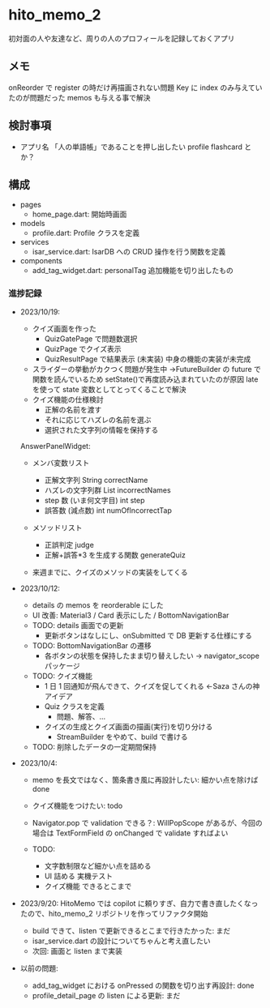# hito_memo_2

初対面の人や友達など、周りの人のプロフィールを記録しておくアプリ

## メモ

onReorder で register の時だけ再描画されない問題
Key に index のみ与えていたのが問題だった
memos も与える事で解決

## 検討事項

- アプリ名
  「人の単語帳」であることを押し出したい
  profile flashcard とか？

## 構成

- pages
  - home_page.dart: 開始時画面
- models
  - profile.dart: Profile クラスを定義
- services
  - isar_service.dart: IsarDB への CRUD 操作を行う関数を定義
- components
  - add_tag_widget.dart: personalTag 追加機能を切り出したもの

### 進捗記録

- 2023/10/19:

  - クイズ画面を作った
    - QuizGatePage で問題数選択
    - QuizPage でクイズ表示
    - QuizResultPage で結果表示 (未実装)
      中身の機能の実装が未完成
  - スライダーの挙動がカクつく問題が発生中
    →FutureBuilder の future で関数を読んでいるため setState()で再度読み込まれていたのが原因
    late を使って state 変数としてとってくることで解決
  - クイズ機能の仕様検討
    - 正解の名前を渡す
    - それに応じてハズレの名前を選ぶ
    - 選択された文字列の情報を保持する

  AnswerPanelWidget:

  - メンバ変数リスト
    - 正解文字列 String correctName
    - ハズレの文字列群 List<String> incorrectNames
    - step 数 (いま何文字目) int step
    - 誤答数 (減点数) int numOfIncorrectTap
  - メソッドリスト

    - 正誤判定 judge
    - 正解+誤答\*3 を生成する関数 generateQuiz

  - 来週までに、クイズのメソッドの実装をしてくる

- 2023/10/12:

  - details の memos を reorderable にした
  - UI 改善: Material3 / Card 表示にした / BottomNavigationBar
  - TODO: details 画面での更新
    - 更新ボタンはなしにし、onSubmitted で DB 更新する仕様にする
  - TODO: BottomNavigationBar の遷移
    - 各ボタンの状態を保持したまま切り替えしたい → navigator_scope パッケージ
  - TODO: クイズ機能
    - 1 日 1 回通知が飛んできて、クイズを促してくれる ←Saza さんの神アイデア
    - Quiz クラスを定義
      - 問題、解答、...
    - クイズの生成とクイズ画面の描画(実行)を切り分ける
      - StreamBuilder をやめて、build で書ける
  - TODO: 削除したデータの一定期間保持

- 2023/10/4:

  - memo を長文ではなく、箇条書き風に再設計したい: 細かい点を除けば done
  - クイズ機能をつけたい: todo
  - Navigator.pop で validation できる？: WillPopScope があるが、今回の場合は TextFormField の onChanged で validate すればよい

  - TODO:
    - 文字数制限など細かい点を詰める
    - UI 詰める 実機テスト
    - クイズ機能 できるとこまで

- 2023/9/20: HitoMemo では copilot に頼りすぎ、自力で書き直したくなったので、hito_memo_2 リポジトリを作ってリファクタ開始

  - build できて、listen で更新できるとこまで行きたかった: まだ
  - isar_service.dart の設計についてちゃんと考え直したい
  - 次回: 画面と listen まで実装

- 以前の問題:
  - add_tag_widget における onPressed の関数を切り出す再設計: done
  - profile_detail_page の listen による更新: まだ
